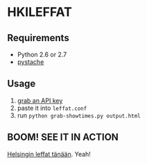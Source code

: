 HKILEFFAT
=========

## Requirements

- Python 2.6 or 2.7
- [pystache](https://github.com/defunkt/pystache)

## Usage

1. [grab an API key](http://api.omakaupunki.fi/)
2. paste it into `leffat.conf`
3. run `python grab-showtimes.py output.html`

## BOOM! SEE IT IN ACTION

[Helsingin leffat tänään](http://viiksipojat.fi/leffat/). Yeah!